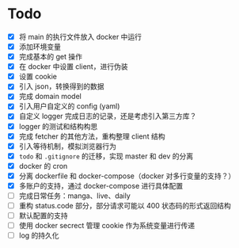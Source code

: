 # Todo

- [x] 将 main 的执行文件放入 docker 中运行
- [x] 添加环境变量
- [x] 完成基本的 get 操作
- [x] 在 docker 中设置 client，进行伪装
- [x] 设置 cookie
- [x] 引入 json，转换得到的数据
- [x] 完成 domain model
- [x] 引入用户自定义的 config (yaml)
- [x] 自定义 logger 完成日志的记录，还是考虑引入第三方库？
- [x] logger 的测试和结构构思
- [x] 完成 fetcher 的其他方法，重构整理 client 结构
- [x] 引入等待机制，模拟浏览器行为
- [x] `todo` 和 `.gitignore` 的迁移，实现 master 和 dev 的分离
- [x] docker 的 cron
- [x] 分离 dockerfile 和 docker-compose（docker 对多行变量的支持？）
- [x] 多账户的支持，通过 docker-compose 进行具体配置
- [ ] 完成日常任务：manga、live、daily
- [ ] 重构 status.code 部分，部分请求可能以 400 状态码的形式返回结构
- [ ] 默认配置的支持
- [ ] 使用 docker secrect 管理 cookie 作为系统变量进行传递
- [ ] log 的持久化
